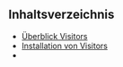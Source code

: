 ## Inhaltsverzeichnis

* [Überblick Visitors](01-ueberblick/README.md)
* [Installation von Visitors](02-installation/README.md)
* 
